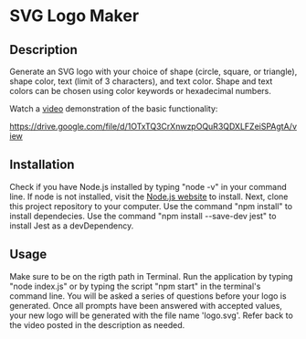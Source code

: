 
# SVG Logo Maker

## Description

Generate an SVG logo with your choice of shape (circle, square, or triangle), shape color, text (limit of 3 characters), and text color. Shape and text colors can be chosen using color keywords or hexadecimal numbers.

Watch a [video](https://drive.google.com/file/d/1OTxTQ3CrXnwzpOQuR3QDXLFZeiSPAgtA/view) demonstration of the basic functionality:

https://drive.google.com/file/d/1OTxTQ3CrXnwzpOQuR3QDXLFZeiSPAgtA/view


## Installation

Check if you have Node.js installed by typing "node -v" in your command line. If node is not installed, visit the [Node.js website](https://nodejs.org/en) to install. Next, clone this project repository to your computer. Use the command "npm install" to install dependecies. Use the command "npm install --save-dev jest" to install Jest as a devDependency.

## Usage

Make sure to be on the rigth path in Terminal. Run the application by typing "node index.js" or by typing the script "npm start" in the terminal's command line. You will be asked a series of questions before your logo is generated. Once all prompts have been answered with accepted values, your new logo will be generated with the file name 'logo.svg'. Refer back to the video posted in the description as needed.




